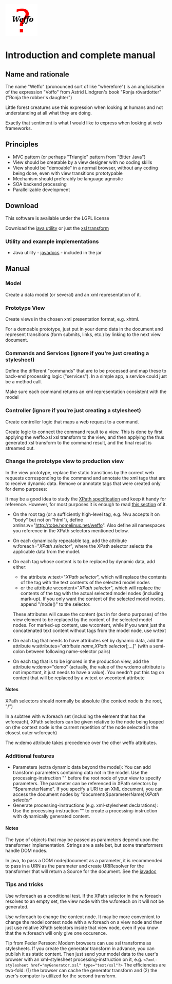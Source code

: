 ![image info](weffo.png)
# Introduction and complete manual
## Name and rationale
The name "Weffo" (pronounced sort of like "wherefore") is an anglicisation of the expression "Voffo" from Astrid Lindgren's book "Ronja rövardotter" ("Ronja the robber's daughter")

Little forest creatures use this expression when looking at humans and not understanding at all what they are doing.

Exactly that sentiment is what I would like to express when looking at web frameworks.

## Principles
- MVC pattern (or perhaps "Triangle" pattern from "Bitter Java")
- View should be creatable by a view designer with no coding skills
- View should be "demoable" in a normal browser, without any coding being done, even with view transitions prototypable
- Mechanism should preferably be language agnostic
- SOA backend processing
- Parallelizable development

## Download
This software is available under the LGPL license

Download the [java utility](https://github.com/tobega/weffo/blob/main/weffo.jar) or just the [xsl transform](https://github.com/tobega/weffo/blob/main/weffo.xsl)

### Utility and example implementations
- Java utility - [javadocs](https://github.com/tobega/weffo/blob/main/java/index.html) - included in the jar

## Manual
### Model
Create a data model (or several) and an xml representation of it.
### Prototype View
Create views in the chosen xml presentation format, e.g. xhtml.

For a demoable prototype, just put in your demo data in the document and represent transitions (form submits, links, etc.) by
linking to the next view document.
### Commands and Services (ignore if you're just creating a stylesheet)
Define the different "commands" that are to be processed and map these to back-end processing logic ("services").
In a simple app, a service could just be a method call.

Make sure each command returns an xml representation consistent with the model
### Controller (ignore if you're just creating a stylesheet)
Create controller logic that maps a web request to a command.

Create logic to connect the command result to a view. This is done by first applying the weffo.xsl xsl transform to the view,
and then applying the thus generated xsl transform to the command result, and the final result is streamed out.

### Change the prototype view to production view
In the view prototype, replace the static transitions by the correct web requests corresponding to the command and annotate
the xml tags that are to receive dynamic data. Remove or annotate tags that were created only for demo purposes:

It may be a good idea to study the [XPath specification](http://www.w3.org/TR/xpath) and keep it handy for reference.
However, for most purposes it is enough to read [this section](http://www.w3.org/TR/xpath#path-abbrev") of it.

- On the root tag (or a sufficiently high-level tag, e.g. Nvu accepts it on "body" but not on "html"), define xmlns:w="http://tobe.homelinux.net/weffo".
	Also define all namespaces you reference in the XPath selectors mentioned below.
- On each dynamically repeatable tag, add the attribute w:foreach="*XPath selector*", where the XPath selector selects the applicable data from the model.
- On each tag whose content is to be replaced by dynamic data, add either:
	- the attribute w:text="*XPath selector*", which will replace the contents of the tag with the text contents of the selected model nodes
	- or the attribute w:content="*XPath selector*", which will replace the contents of the tag with the actual selected model nodes (including mark-up). If you only want the content of the selected model nodes, append "/node()" to the selector.

	These attributes will cause the content (put in for demo purposes) of the view element to be replaced by the content of the selected model nodes.
	For marked-up content, use w:content, while if you want just the concatenated text content  without tags from the model node, use w:text
- On each tag that needs to have attributes set by dynamic data, add the attribute w:attributes="*attribute name*,*XPath selector*[;...]" (with a semi-colon between following name-selector pairs)
- On each tag that is to be ignored in the production view, add the attribute w:demo="demo" (actually, the value of the w:demo 		attribute is not important, it just needs to have a value).
	You needn't put this tag on content that will be replaced by a w:text or w:content attribute</li>

#### Notes
XPath selectors should normally be absolute (the context node is the root, "/")

In a subtree with w:foreach set (including the element that has the w:foreach), XPath selectors can be given
relative to the node being looped on (the context node is the current repetition of the node selected in the closest outer w:foreach)

The w:demo attribute takes precedence over the other weffo attributes.

### Additional features
- Parameters (extra dynamic data beyond the model): You can add transform parameters containing data not in the model.
  Use the processing-instruction
	"<?weffo-param *parameterName*=*defaultValue*?>" before the root node of your view to specify parameters. The parameter can be referenced in XPath selectors by "$parameterName".
	If you specify a URI to an XML document, you can access the document nodes by "document($parameterName)/*XPath selector*"
- Generate processing-instructions (e.g. xml-stylesheet declarations): Use the processing-instruction "<?weffo-pi *pi-name* 			*XPath selector*?>" to create a processing-instruction with dynamically generated content.

#### Notes
The type of objects that may be passed as parameters depend upon the transformer implementation. Strings are a safe bet, but some transformers handle DOM nodes.

In java, to pass a DOM node/document as a parameter, it is recommended to pass in a URN as the parameter and create URIResolver for the transformer that will return a Source for the document. See the [javadoc](https://github.com/tobega/weffo/blob/main/java/net/homelinux/tobe/weffo/Weffo.html#outputFromPrototype(javax.xml.transform.Source,%20javax.xml.transform.Source,%20javax.xml.transform.Result,%20java.util.Map,%20javax.xml.transform.URIResolver))

### Tips and tricks
Use w:foreach as a conditional test. If the XPath selector in the w:foreach resolves to an empty set, the view node with the w:foreach on it will not be generated.

Use w:foreach to change the context node. It may be more convenient to change the model context node with a w:foreach on a view node and then just use relative XPath selectors inside that view node, even if you know that the w:foreach will only give one occurence.

Tip from Peder Persson: Modern browsers can use xsl transforms as stylesheets. If you create the generator transform in advance, you can publish it as static content.
Then just send your model data to the user's browser with an xml-stylesheet processing-instruction on it,
e.g. `<?xml-stylesheet href="myGenerator.xsl" type="text/xsl"?>` The efficiencies are two-fold: (1) the browser can cache the generator transform and (2) the user's computer is utilized for the second transform.

